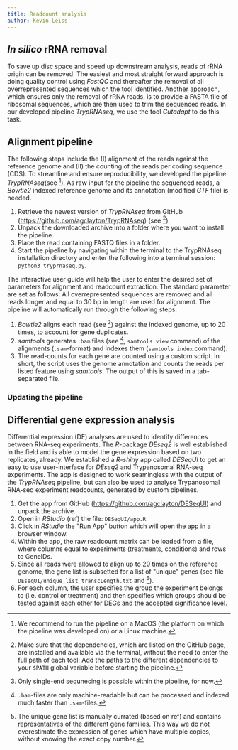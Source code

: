 ```yaml
---
title: Readcount analysis
author: Kevin Leiss
---
```


<!-- 
Removal of rRNA
Alignment pipeline
DeSeqU1: including changing the defaults, database used, and the gene lists
Cluster Viewer (also including updating)
-->


## _In silico_ rRNA removal
To save up disc space and speed up downstream analysis, reads of rRNA origin can be removed. 
The easiest and most straight forward approach is doing quality control using _FastQC_ and thereafter the removal of all overrepresented sequences which the tool identified. 
Another approach, which ensures only the removal of rRNA reads, is to provide a FASTA file of ribosomal sequences, which are then used to trim the sequenced reads.
In our developed pipeline _TrypRNAseq_, we use the tool _Cutadapt_ to do this task.

## Alignment pipeline
The following steps include the (I) alignment of the reads against the reference genome and (II) the counting of the reads per coding sequence (CDS).
To streamline and ensure reproducibility, we developed the pipeline _TrypRNAseq_(see [^noteTrypRNAseq]). 
As raw input for the pipeline the sequenced reads, a _Bowtie2_ indexed reference genome and its annotation (modified _GTF_ file) is needed.
<!-- 
    How to generate the index and get the GTF file? 
    Put the parsing code on github.
-->

[^noteTrypRNAseq]: We recommend to run the pipeline on a MacOS (the platform on which the pipeline was developed on) or a Linux machine.


1. Retrieve the newest version of _TrypRNAseq_ from GitHub (https://github.com/agclayton/TrypRNAseq) (see [^noteTrypRNAseq2]).
2. Unpack the downloaded archive into a folder where you want to install the pipeline.
3. Place the read containing FASTQ files in a folder.
4. Start the pipeline by navigating within the terminal to the TrypRNAseq installation directory and enter the following into a terminal session: `python3 tryprnaseq.py`.


[^noteTrypRNAseq2]: Make sure that the dependencies, which are listed on the GitHub page, are installed and available via the terminal, without the need to enter the full path of each tool: Add the paths to the different dependencies to your `$PATH` global variable before starting the pipeline.


The interactive user guide will help the user to enter the desired set of parameters for alignment and readcount extraction. The standard parameter are set as follows: All overrepresented sequences are removed and all reads longer and equal to 30 bp in length are used for alignment. 
The pipeline will automatically run through the following steps:

1. _Bowtie2_ aligns each read (see [^noteBowtie2Alignment]) against the indexed genome, up to 20 times, to account for gene duplicates. 
2. _samtools_ generates `.bam` files (see [^samBamFiles], `samtools view` command) of the alignments (`.sam`-format) and indexes them (`samtools index` command).
3. The read-counts for each gene are counted using a custom script. In short, the script uses the genome annotation and counts the reads per listed feature using _samtools_. The output of this is saved in a tab-separated file.

[^noteBowtie2Alignment]: Only single-end sequnecing is possible within the pipeline, for now.

[^samBamFiles]: `.bam`-files are only machine-readable but can be processed and indexed much faster than `.sam`-files.


### Updating the pipeline
<!-- 
    1. Index genome
    2. generate annotation GTF file
-->

## Differential gene expression analysis
Differential expression (DE) analyses are used to identify differences between RNA-seq experiments.
The _R_-package _DEseq2_ is well established in the field and is able to model the gene expression based on two replicates, already.
We established a _R-shiny_ app called _DESeqUI_ to get an easy to use user-interface for _DEseq2_ and Trypanosomal RNA-seq experiments.
The app is designed to work seamingless with the output of the _TrypRNAseq_ pipeline, but can also be used to analyse Trypanosomal RNA-seq experiment readcounts, generated by custom pipelines.

1. Get the app from GitHub (https://github.com/agclayton/DESeqUI) and unpack the archive.
2. Open in _RStudio_ (ref) the file: `DESeqUI/app.R`
3. Click in _RStudio_ the "Run App" button which will open the app in a browser window.
4. Within the app, the raw readcount matrix can be loaded from a file, where columns equal to experiments (treatments, conditions) and rows to GeneIDs.
5. Since all reads were allowed to align up to 20 times on the reference genome, the gene list is subsetted for a list of "unique" genes (see file `DEseqUI/unique_list_transcLength.txt` and [^uniqueGeneList]).
6. For each column, the user specifies the group the experiment belongs to (i.e. control or treatment) and then specifies which groups should be tested against each other for DEGs and the accepted significance level.

[^uniqueGeneList]: The unique gene list is manually currated (based on ref) and contains representatives of the different gene families. This way we do not overestimate the expression of genes which have multiple copies, without knowing the exact copy number.


